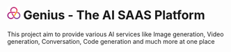 # <img src="https://github.com/vidhanshu/Genius-ai-saas/blob/master/public/logo.png" width="30px" height="30px"/> Genius - The AI SAAS Platform

This project aim to provide various AI services like Image generation, Video generation, Conversation, Code generation and much more at one place
